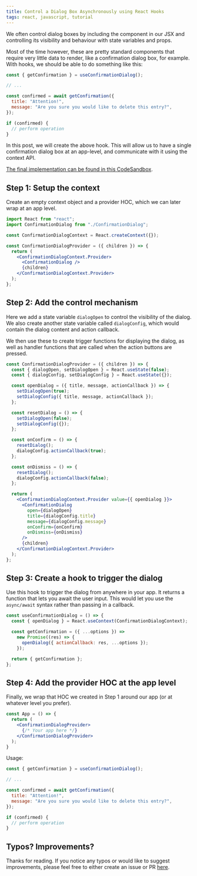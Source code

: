 ```yaml
---
title: Control a Dialog Box Asynchronously using React Hooks
tags: react, javascript, tutorial
---
```


We often control dialog boxes by including the component in our JSX and controlling its visibility and behaviour with state variables and props.

Most of the time however, these are pretty standard components that require very little data to render, like a confirmation dialog box, for example. With hooks, we should be able to do something like this:

```jsx
const { getConfirmation } = useConfirmationDialog();

// ...

const confirmed = await getConfirmation({
  title: "Attention!",
  message: "Are you sure you would like to delete this entry?",
});

if (confirmed) {
  // perform operation
}
```

In this post, we will create the above hook. This will allow us to have a single confirmation dialog box at an app-level, and communicate with it using the context API.

[The final implementation can be found in this CodeSandbox](https://githubbox.com/metamodal/blog/tree/master/control-a-dialog-box-asynchronously-using-react-hooks/example/final).

## Step 1: Setup the context

Create an empty context object and a provider HOC, which we can later wrap at an app level.

```jsx
import React from "react";
import ConfirmationDialog from "./ConfirmationDialog";

const ConfirmationDialogContext = React.createContext({});

const ConfirmationDialogProvider = ({ children }) => {
  return (
    <ConfirmationDialogContext.Provider>
      <ConfirmationDialog />
      {children}
    </ConfirmationDialogContext.Provider>
  );
};
```

## Step 2: Add the control mechanism

Here we add a state variable `dialogOpen` to control the visibility of the dialog. We also create another state variable called `dialogConfig`, which would contain the dialog content and action callback.

We then use these to create trigger functions for displaying the dialog, as well as handler functions that are called when the action buttons are pressed.

```jsx
const ConfirmationDialogProvider = ({ children }) => {
  const { dialogOpen, setDialogOpen } = React.useState(false);
  const { dialogConfig, setDialogConfig } = React.useState({});

  const openDialog = ({ title, message, actionCallback }) => {
    setDialogOpen(true);
    setDialogConfig({ title, message, actionCallback });
  };

  const resetDialog = () => {
    setDialogOpen(false);
    setDialogConfig({});
  };

  const onConfirm = () => {
    resetDialog();
    dialogConfig.actionCallback(true);
  };

  const onDismiss = () => {
    resetDialog();
    dialogConfig.actionCallback(false);
  };

  return (
    <ConfirmationDialogContext.Provider value={{ openDialog }}>
      <ConfirmationDialog
        open={dialogOpen}
        title={dialogConfig.title}
        message={dialogConfig.message}
        onConfirm={onConfirm}
        onDismiss={onDismiss}
      />
      {children}
    </ConfirmationDialogContext.Provider>
  );
};
```

## Step 3: Create a hook to trigger the dialog

Use this hook to trigger the dialog from anywhere in your app. It returns a function that lets you await the user input. This would let you use the `async/await` syntax rather than passing in a callback.

```jsx
const useConfirmationDialog = () => {
  const { openDialog } = React.useContext(ConfirmationDialogContext);

  const getConfirmation = ({ ...options }) =>
    new Promise((res) => {
      openDialog({ actionCallback: res, ...options });
    });

  return { getConfirmation };
};
```

## Step 4: Add the provider HOC at the app level
Finally, we wrap that HOC we created in Step 1 around our app (or at whatever level you prefer).

```jsx
const App = () => {
  return (
    <ConfirmationDialogProvider>
      {/* Your app here */}
    </ConfirmationDialogProvider>
  );
}
```

Usage:

```jsx
const { getConfirmation } = useConfirmationDialog();

// ...

const confirmed = await getConfirmation({
  title: "Attention!",
  message: "Are you sure you would like to delete this entry?",
});

if (confirmed) {
  // perform operation
}
```

## Typos? Improvements?
Thanks for reading. If you notice any typos or would like to suggest improvements, please feel free to either create an issue or PR [here](https://github.com/metamodal/blog/blob/master/control-a-dialog-box-asynchronously-using-react-hooks/control-a-dialog-box-asynchronously-using-react-hooks.md).
